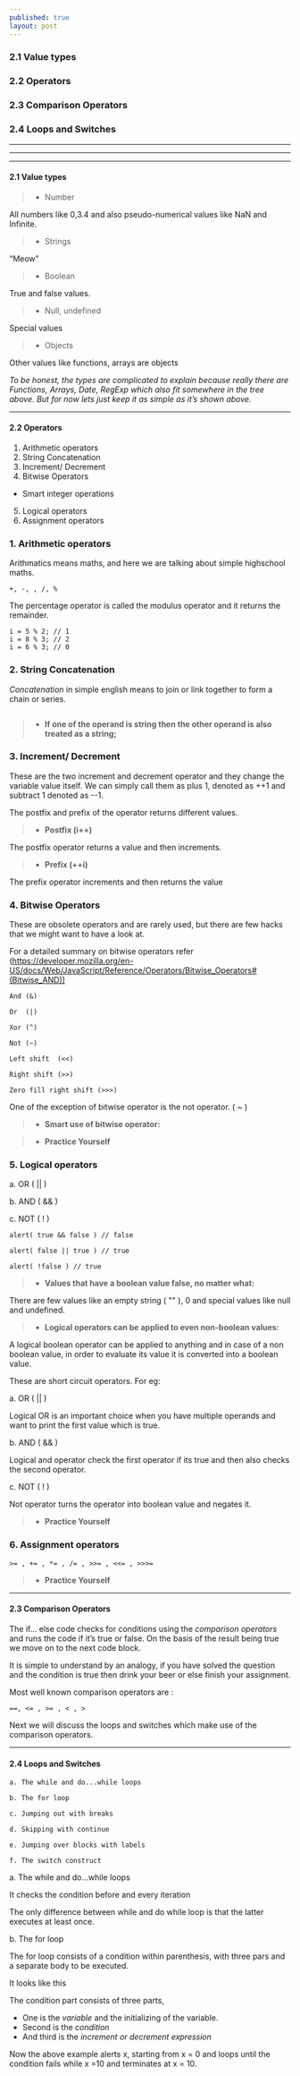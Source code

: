 ```yaml
---
published: true
layout: post
---
```

### 2.1 Value types

### 2.2 Operators

### 2.3 Comparison Operators

### 2.4 Loops and Switches

---

---

---

#### **2.1 Value types** 

> - Number

All numbers like 0,3.4 and also pseudo-numerical values like NaN and Infinite.

> - Strings

“Meow”

> - Boolean

True and false values.
                
> - Null, undefined

Special values

> - Objects 

Other values like functions, arrays are objects

_To be honest, the types are complicated to explain because really there are Functions, Arrays, Date, RegExp which also fit somewhere in the tree above. But for now lets just keep it as simple as it’s shown above._

<code data-gist-id="9fd0f90a822dc3660cb93703043ca1c6" data-gist-file="chap2.txt" data-gist-hide-footer="true" data-gist-line="2-10"></code>



---

#### **2.2 Operators** 

1. Arithmetic operators
2. String Concatenation
3. Increment/ Decrement
4. Bitwise Operators
- Smart integer operations
5. Logical operators
6. Assignment operators


### 1. Arithmetic operators 

Arithmatics means maths, and here we are talking about simple highschool maths. 

```
+, -, , /, %
```

<code data-gist-id="9fd0f90a822dc3660cb93703043ca1c6" data-gist-file="chap2.txt" data-gist-hide-footer="true" data-gist-line="11-15"></code>

The percentage operator is called the modulus operator and it returns the remainder.

```
i = 5 % 2; // 1
i = 8 % 3; // 2
i = 6 % 3; // 0
```


### 2. String Concatenation

_Concatenation_ in simple english means to join or link together to form a chain or series. 

``` var jointhesewords = "joining" + "the" + "strings" ;
```

> - **If one of the operand is string then the other operand is also treated as a string;**

<code data-gist-id="9fd0f90a822dc3660cb93703043ca1c6" data-gist-file="chap2.txt" data-gist-hide-footer="true" data-gist-line="18-21"></code>

### 3. Increment/ Decrement
These are the two increment and decrement operator and they change the variable value itself.
We can simply call them as plus 1, denoted as ++1 and subtract 1 denoted as --1. 

<code data-gist-id="9fd0f90a822dc3660cb93703043ca1c6" data-gist-file="chap2.txt" data-gist-hide-footer="true" data-gist-line="22-27"></code>

The postfix and prefix of the operator returns different values.

> - **Postfix (i++)**

The postfix operator returns a value and then increments. 

> - **Prefix (++i)**

The prefix operator increments and then returns the value

<code data-gist-id="4c11fe53e8066aa419103bcf51d88d38" data-gist-hide-footer="true" data-gist-line="1-14"></code>


### 4. Bitwise Operators

These are obsolete operators and are rarely used, but there are few hacks that we might want to have a look at. 
 
For a detailed summary on bitwise operators refer (https://developer.mozilla.org/en-US/docs/Web/JavaScript/Reference/Operators/Bitwise_Operators#(Bitwise_AND))
 
```
And (&)

Or  (|)

Xor (^)

Not (~)

Left shift 	(<<)

Right shift (>>)

Zero fill right shift (>>>)
```
 
One of the exception of bitwise operator is the not operator. ( ~ )

> - **Smart use of bitwise operator:**

<code data-gist-id="9fd0f90a822dc3660cb93703043ca1c6" data-gist-file="chap2.txt" data-gist-hide-footer="true" data-gist-line="28-37"></code>

> - **Practice Yourself**

<code data-gist-id="4c11fe53e8066aa419103bcf51d88d38" data-gist-hide-footer="true" data-gist-line="16-37"></code>


### 5. Logical operators

a. OR ( || )

b. AND ( && )

c. NOT ( ! )


```
alert( true && false ) // false
 
alert( false || true ) // true
 
alert( !false ) // true

```
> - **Values that have a boolean value false, no matter what:**

There are few values like an empty string ( "" ), 0 and special values like null and undefined. 

> - **Logical operators can be applied to even non-boolean values:**

A logical boolean operator can be applied to anything and in case of a non boolean value, in order to evaluate its value it is converted into a boolean value.


These are short circuit  operators.
For eg:

<code data-gist-id="9fd0f90a822dc3660cb93703043ca1c6" data-gist-file="chap2.txt" data-gist-hide-footer="true" data-gist-line="40-44"></code>

a. OR ( || )

Logical OR is an important choice when you have multiple operands and want to print the first value which is true.

<code data-gist-id="9fd0f90a822dc3660cb93703043ca1c6" data-gist-file="chap2.txt" data-gist-hide-footer="true" data-gist-line="48-53"></code>

b. AND ( && )

Logical and operator check the first operator if its true and then also checks the second operator.

<code data-gist-id="9fd0f90a822dc3660cb93703043ca1c6" data-gist-file="chap2.txt" data-gist-hide-footer="true" data-gist-line="56-61"></code>

c. NOT ( ! )

Not operator turns the operator into boolean value and negates it.
<code data-gist-id="9fd0f90a822dc3660cb93703043ca1c6" data-gist-file="chap2.txt" data-gist-hide-footer="true" data-gist-line="65-71"></code>

> - **Practice Yourself**

<code data-gist-id="4c11fe53e8066aa419103bcf51d88d38" data-gist-hide-footer="true" data-gist-line="40-50"></code>



### 6. Assignment operators

```
>= , += , *= , /= , >>= , <<= , >>>= 
```

<code data-gist-id="9fd0f90a822dc3660cb93703043ca1c6" data-gist-file="chap2.txt" data-gist-hide-footer="true" data-gist-line="74-78"></code>

> - **Practice Yourself**

<code data-gist-id="4c11fe53e8066aa419103bcf51d88d38" data-gist-hide-footer="true" data-gist-line="52-63"></code>

---

#### **2.3 Comparison Operators** 

The if… else code checks for conditions using the _comparison operators_ and runs the code if it’s true or false. On the basis of the result being true we move on to the next code block. 

It is simple to understand by an analogy, if you have solved the question and the condition is true then drink your beer or else finish your assignment. 
 
Most well known comparison operators are : 

```
==, <= , >= , < , >
```

<code data-gist-id="9fd0f90a822dc3660cb93703043ca1c6" data-gist-file="chap2.txt" data-gist-hide-footer="true" data-gist-line="81-87"></code>

Next we will discuss the loops and switches which make use of the comparison operators. 

---

#### **2.4 Loops and Switches**

```
a. The while and do...while loops

b. The for loop

c. Jumping out with breaks

d. Skipping with continue

e. Jumping over blocks with labels

f. The switch construct
```


a. The while and do...while loops

It checks the condition before and every iteration

<code data-gist-id="9fd0f90a822dc3660cb93703043ca1c6" data-gist-file="chap2.txt" data-gist-hide-footer="true" data-gist-line="89-98"></code>
 
The only difference between while and do while loop is that the latter executes at least once.

b. The for loop

The for loop consists of a condition within parenthesis, with three pars and a separate body to be executed.
 
It looks like this

<code data-gist-id="9fd0f90a822dc3660cb93703043ca1c6" data-gist-file="chap2.txt" data-gist-hide-footer="true" data-gist-line="100-104"></code>

 
The condition part consists of three parts,
- One is the *variable* and the initializing of the variable.
- Second is the *condition*
- And third is the *increment or decrement expression*

<code data-gist-id="9fd0f90a822dc3660cb93703043ca1c6" data-gist-file="chap2.txt" data-gist-hide-footer="true" data-gist-line="105-108"></code>

Now the above example alerts x, starting from x = 0 and loops until the condition fails while x =10 and terminates at x = 10.

